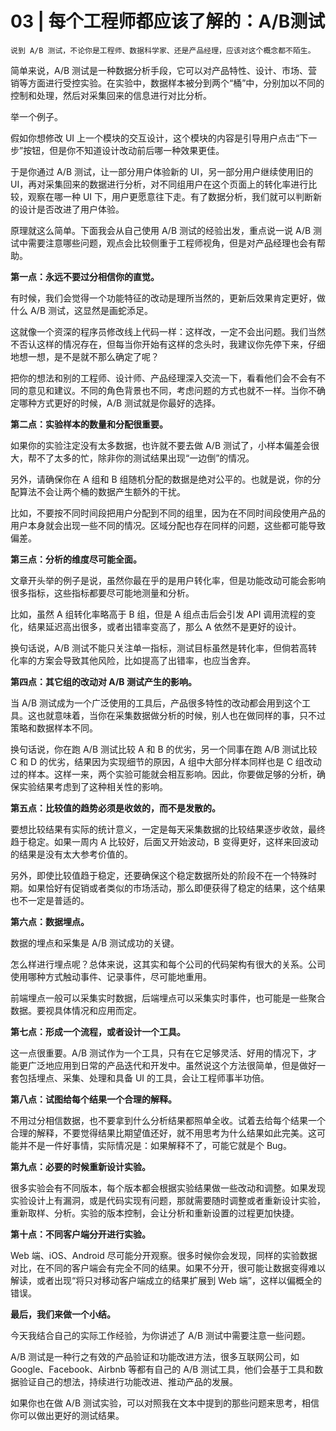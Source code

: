 # 03 | 每个工程师都应该了解的：A/B测试

    说到 A/B 测试，不论你是工程师、数据科学家、还是产品经理，应该对这个概念都不陌生。

简单来说，A/B 测试是一种数据分析手段，它可以对产品特性、设计、市场、营销等方面进行受控实验。在实验中，数据样本被分到两个“桶”中，分别加以不同的控制和处理，然后对采集回来的信息进行对比分析。

举一个例子。

假如你想修改 UI 上一个模块的交互设计，这个模块的内容是引导用户点击“下一步”按钮，但是你不知道设计改动前后哪一种效果更佳。

于是你通过 A/B 测试，让一部分用户体验新的 UI，另一部分用户继续使用旧的 UI，再对采集回来的数据进行分析，对不同组用户在这个页面上的转化率进行比较，观察在哪一种 UI 下，用户更愿意往下走。有了数据分析，我们就可以判断新的设计是否改进了用户体验。

原理就这么简单。下面我会从自己使用 A/B 测试的经验出发，重点说一说 A/B 测试中需要注意哪些问题，观点会比较侧重于工程师视角，但是对产品经理也会有帮助。

**第一点：永远不要过分相信你的直觉。**

有时候，我们会觉得一个功能特征的改动是理所当然的，更新后效果肯定更好，做什么 A/B 测试，这显然是画蛇添足。

这就像一个资深的程序员修改线上代码一样：这样改，一定不会出问题。我们当然不否认这样的情况存在，但每当你开始有这样的念头时，我建议你先停下来，仔细地想一想，是不是就不那么确定了呢？

把你的想法和别的工程师、设计师、产品经理深入交流一下，看看他们会不会有不同的意见和建议。不同的角色背景也不同，考虑问题的方式也就不一样。当你不确定哪种方式更好的时候，A/B 测试就是你最好的选择。

**第二点：实验样本的数量和分配很重要。**

如果你的实验注定没有太多数据，也许就不要去做 A/B 测试了，小样本偏差会很大，帮不了太多的忙，除非你的测试结果出现“一边倒”的情况。

另外，请确保你在 A 组和 B 组随机分配的数据是绝对公平的。也就是说，你的分配算法不会让两个桶的数据产生额外的干扰。

比如，不要按不同时间段把用户分配到不同的组里，因为在不同时间段使用产品的用户本身就会出现一些不同的情况。区域分配也存在同样的问题，这些都可能导致偏差。

**第三点：分析的维度尽可能全面。**

文章开头举的例子是说，虽然你最在乎的是用户转化率，但是功能改动可能会影响很多指标，这些指标都要尽可能地测量和分析。

比如，虽然 A 组转化率略高于 B 组，但是 A 组点击后会引发 API 调用流程的变化，结果延迟高出很多，或者出错率变高了，那么 A 依然不是更好的设计。

换句话说，A/B 测试不能只关注单一指标，测试目标虽然是转化率，但倘若高转化率的方案会导致其他风险，比如提高了出错率，也应当舍弃。

**第四点：其它组的改动对 A/B 测试产生的影响。**

当 A/B 测试成为一个广泛使用的工具后，产品很多特性的改动都会用到这个工具。这也就意味着，当你在采集数据做分析的时候，别人也在做同样的事，只不过策略和数据样本不同。

换句话说，你在跑 A/B 测试比较 A 和 B 的优劣，另一个同事在跑 A/B 测试比较 C 和 D 的优劣，结果因为实现细节的原因，A 组中大部分样本同样也是 C 组改动过的样本。这样一来，两个实验可能就会相互影响。因此，你要做足够的分析，确保实验结果考虑到了这种相关性的影响。

**第五点：比较值的趋势必须是收敛的，而不是发散的。**

要想比较结果有实际的统计意义，一定是每天采集数据的比较结果逐步收敛，最终趋于稳定。如果一周内 A 比较好，后面又开始波动，B 变得更好，这样来回波动的结果是没有太大参考价值的。

另外，即使比较值趋于稳定，还要确保这个稳定数据所处的阶段不在一个特殊时期。如果恰好有促销或者类似的市场活动，那么即便获得了稳定的结果，这个结果也不一定是普适的。

**第六点：数据埋点。**

数据的埋点和采集是 A/B 测试成功的关键。

怎么样进行埋点呢？总体来说，这其实和每个公司的代码架构有很大的关系。公司使用哪种方式触动事件、记录事件，尽可能地重用。

前端埋点一般可以采集实时数据，后端埋点可以采集实时事件，也可能是一些聚合数据。要视具体情况和应用而定。

**第七点：形成一个流程，或者设计一个工具。**

这一点很重要。A/B 测试作为一个工具，只有在它足够灵活、好用的情况下，才能更广泛地应用到日常的产品迭代和开发中。虽然说这个方法很简单，但是做好一套包括埋点、采集、处理和具备 UI 的工具，会让工程师事半功倍。

**第八点：试图给每个结果一个合理的解释。**

不用过分相信数据，也不要拿到什么分析结果都照单全收。试着去给每个结果一个合理的解释，不要觉得结果比期望值还好，就不用思考为什么结果如此完美。这可能并不是一件好事情，实际情况是：如果解释不了，可能它就是个 Bug。

**第九点：必要的时候重新设计实验。**

很多实验会有不同版本，每个版本都会根据实验结果做一些改动和调整。如果发现实验设计上有漏洞，或是代码实现有问题，那就需要随时调整或者重新设计实验，重新取样、分析。实验的版本控制，会让分析和重新设置的过程更加快捷。

**第十点：不同客户端分开进行实验。**

Web 端、iOS、Android 尽可能分开观察。很多时候你会发现，同样的实验数据对比，在不同的客户端会有完全不同的结果。如果不分开，很可能让数据变得难以解读，或者出现“将只对移动客户端成立的结果扩展到 Web 端”，这样以偏概全的错误。

**最后，我们来做一个小结。**

今天我结合自己的实际工作经验，为你讲述了 A/B 测试中需要注意一些问题。

A/B 测试是一种行之有效的产品验证和功能改进方法，很多互联网公司，如Google、Facebook、Airbnb 等都有自己的 A/B 测试工具，他们会基于工具和数据验证自己的想法，持续进行功能改进、推动产品的发展。

如果你也在做 A/B 测试实验，可以对照我在文本中提到的那些问题来思考，相信你可以做出更好的测试结果。
    